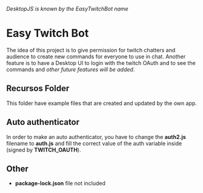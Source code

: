 *DesktopJS is known by the EasyTwitchBot name*

# Easy Twitch Bot

The idea of this project is to give permission for twitch chatters and audience to create new commands for everyone to use in chat.
Another feature is to have a Desktop UI to login with the twitch OAuth and to see the commands and _other future features will be added_.

## Recursos Folder
This folder have example files that are created and updated by the own app.

## Auto authenticator

In order to make an auto authenticator, you have to change the **auth2.js** filename to **auth.js** and fill the correct value of the auth variable inside (signed by **TWITCH_OAUTH**).

## Other
- **package-lock.json** file not included
